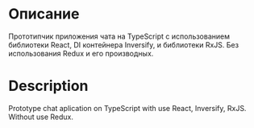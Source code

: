 # Описание

Прототипчик приложения чата на TypeScript c использованием библиотеки React, DI контейнера Inversify, и библиотеки RxJS. Без использования Redux и его производных.

# Description

Prototype chat aplication on TypeScript with use React, Inversify, RxJS. Without use Redux.
